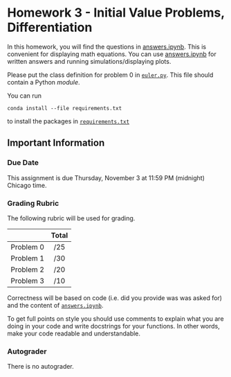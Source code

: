 # Homework 3 - Initial Value Problems, Differentiation

In this homework, you will find the questions in [answers.ipynb](answers.ipynb).  This is convenient for displaying math equations. You can use [answers.ipynb](answers.ipynb) for written answers and running simulations/displaying plots.

Please put the class definition for problem 0 in [`euler.py`](euler.py).  This file should contain a Python *module*.

You can run
```
conda install --file requirements.txt
```
to install the packages in [`requirements.txt`](requirements.txt)

## Important Information

### Due Date
This assignment is due Thursday, November 3 at 11:59 PM (midnight) Chicago time.

### Grading Rubric

The following rubric will be used for grading.

|  | Total |
|:-:|:-:|
| Problem 0 | /25 |
| Problem 1 | /30 |
| Problem 2 | /20 |
| Problem 3 | /10 |


Correctness will be based on code (i.e. did you provide was was asked for) and the content of [`answers.ipynb`](answers.ipynb).

To get full points on style you should use comments to explain what you are doing in your code and write docstrings for your functions.  In other words, make your code readable and understandable.

### Autograder

There is no autograder. 
